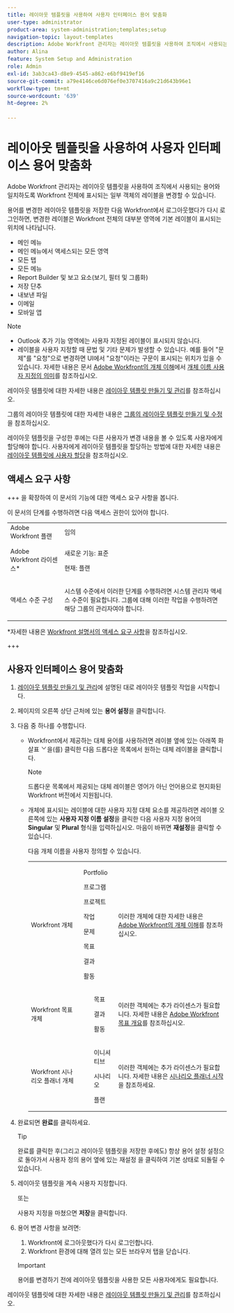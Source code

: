 ```yaml
---
title: 레이아웃 템플릿을 사용하여 사용자 인터페이스 용어 맞춤화
user-type: administrator
product-area: system-administration;templates;setup
navigation-topic: layout-templates
description: Adobe Workfront 관리자는 레이아웃 템플릿을 사용하여 조직에서 사용되는 용어와 일치하도록 Workfront 전체에 표시되는 일부 객체의 레이블을 변경할 수 있습니다.
author: Alina
feature: System Setup and Administration
role: Admin
exl-id: 3ab3ca43-d8e9-4545-a862-e6bf9419ef16
source-git-commit: a79e4146ce6d076ef0e3707416a9c21d643b96e1
workflow-type: tm+mt
source-wordcount: '639'
ht-degree: 2%

---
```


# 레이아웃 템플릿을 사용하여 사용자 인터페이스 용어 맞춤화

Adobe Workfront 관리자는 레이아웃 템플릿을 사용하여 조직에서 사용되는 용어와 일치하도록 Workfront 전체에 표시되는 일부 객체의 레이블을 변경할 수 있습니다.

용어를 변경한 레이아웃 템플릿을 저장한 다음 Workfront에서 로그아웃했다가 다시 로그인하면, 변경한 레이블은 Workfront 전체의 대부분 영역에 기본 레이블이 표시되는 위치에 나타납니다.

* 메인 메뉴
* 메인 메뉴에서 액세스되는 모든 영역
* 모든 탭
* 모든 메뉴
* Report Builder 및 보고 요소(보기, 필터 및 그룹화)
* 저장 단추
* 내보낸 파일
* 이메일
* 모바일 앱

>[!NOTE]
>
>* Outlook 추가 기능 영역에는 사용자 지정된 레이블이 표시되지 않습니다.
>* 레이블을 사용자 지정할 때 문법 및 기타 문제가 발생할 수 있습니다. 예를 들어 &quot;문제&quot;를 &quot;요청&quot;으로 변경하면 UI에서 &quot;요청&quot;이라는 구문이 표시되는 위치가 있을 수 있습니다. 자세한 내용은 문서 [Adobe Workfront의 개체 이해](../../../workfront-basics/navigate-workfront/workfront-navigation/understand-objects.md)에서 [개체 이름 사용자 지정의 의미](../../../workfront-basics/navigate-workfront/workfront-navigation/understand-objects.md#implications-of-customizing-object-names)를 참조하십시오.
>

레이아웃 템플릿에 대한 자세한 내용은 [레이아웃 템플릿 만들기 및 관리](../../../administration-and-setup/customize-workfront/use-layout-templates/create-and-manage-layout-templates.md)를 참조하십시오.

그룹의 레이아웃 템플릿에 대한 자세한 내용은 [그룹의 레이아웃 템플릿 만들기 및 수정](../../../administration-and-setup/manage-groups/work-with-group-objects/create-and-modify-a-groups-layout-templates.md)을 참조하십시오.

레이아웃 템플릿을 구성한 후에는 다른 사용자가 변경 내용을 볼 수 있도록 사용자에게 할당해야 합니다. 사용자에게 레이아웃 템플릿을 할당하는 방법에 대한 자세한 내용은 [레이아웃 템플릿에 사용자 할당](../use-layout-templates/assign-users-to-layout-template.md)을 참조하십시오.

## 액세스 요구 사항

+++ 을 확장하여 이 문서의 기능에 대한 액세스 요구 사항을 봅니다.

이 문서의 단계를 수행하려면 다음 액세스 권한이 있어야 합니다.

<table style="table-layout:auto"> 
 <col> 
 <col> 
 <tbody> 
  <tr> 
   <td role="rowheader">Adobe Workfront 플랜</td> 
   <td>임의</td> 
  </tr> 
  <tr> 
   <td role="rowheader">Adobe Workfront 라이센스*</td> 
   <td><p>새로운 기능: 표준</p>
  <p> 현재: 플랜</p>
   </td> 
  </tr> 
  <tr> 
   <td role="rowheader">액세스 수준 구성</td> 
   <td> <p>시스템 수준에서 이러한 단계를 수행하려면 시스템 관리자 액세스 수준이 필요합니다.
그룹에 대해 이러한 작업을 수행하려면 해당 그룹의 관리자여야 합니다.</p> </td> 
  </tr> 
 </tbody> 
</table>

*자세한 내용은 [Workfront 설명서의 액세스 요구 사항](/help/quicksilver/administration-and-setup/add-users/access-levels-and-object-permissions/access-level-requirements-in-documentation.md)을 참조하십시오.

+++

## 사용자 인터페이스 용어 맞춤화

1. [레이아웃 템플릿 만들기 및 관리](../../../administration-and-setup/customize-workfront/use-layout-templates/create-and-manage-layout-templates.md)에 설명된 대로 레이아웃 템플릿 작업을 시작합니다.
1. 페이지의 오른쪽 상단 근처에 있는 **용어 설정**&#x200B;을 클릭합니다.
1. 다음 중 하나를 수행합니다.

   * Workfront에서 제공하는 대체 용어를 사용하려면 레이블 옆에 있는 아래쪽 화살표 ![](assets/dropdown-arrow.png)을(를) 클릭한 다음 드롭다운 목록에서 원하는 대체 레이블을 클릭합니다.

     >[!NOTE]
     >
     >드롭다운 목록에서 제공되는 대체 레이블은 영어가 아닌 언어용으로 현지화된 Workfront 버전에서 지원됩니다.

   * 개체에 표시되는 레이블에 대한 사용자 지정 대체 요소를 제공하려면 레이블 오른쪽에 있는 **사용자 지정 이름 설정**&#x200B;을 클릭한 다음 사용자 지정 용어의 **Singular** 및 **Plural** 형식을 입력하십시오. 마음이 바뀌면 **재설정**&#x200B;을 클릭할 수 있습니다.

     다음 개체 이름을 사용자 정의할 수 있습니다.

     <table style="table-layout:auto">
      <col>
      <col>
      <col>
      <tbody>
       <tr>
        <td role="rowheader"><p>Workfront 개체</p></td>
        <td>
          <p>Portfolio</p>
          <p>프로그램</p>
          <p>프로젝트</p>
          <p>작업</p>
          <p>문제</p>
          <p>목표</p>
          <p>결과</p>
          <p>활동</p>
         </ul></td>
        <td><p>이러한 개체에 대한 자세한 내용은 <a href="../../../workfront-basics/navigate-workfront/workfront-navigation/understand-objects.md" class="MCXref xref">Adobe Workfront의 개체 이해</a>를 참조하십시오.</p></td>
       </tr>
       <tr>
        <td role="rowheader"><p>Workfront 목표 개체</p></td>
        <td>
         <ul>
          <p>목표</p>
          <p>결과</p>
          <p>활동</p>
         </ul></td>
        <td><p>이러한 객체에는 추가 라이센스가 필요합니다. 자세한 내용은 <a href="../../../workfront-goals/goal-management/wf-goals-overview.md" class="MCXref xref">Adobe Workfront 목표 개요</a>를 참조하십시오.</p></td>
       </tr>
       <tr data-mc-conditions="">
        <td role="rowheader"><p>Workfront 시나리오 플래너 개체</p></td>
        <td>
         <ul>
          <p>이니셔티브</p>
          <p>시나리오</p>
          <p>플랜 </p>
         </ul></td>
        <td><p>이러한 객체에는 추가 라이센스가 필요합니다. 자세한 내용은 <a href="../../../scenario-planner/get-started-with-scenario-planning.md" class="MCXref xref">시나리오 플래너 시작</a>을 참조하세요.</p></td>
       </tr>
      </tbody>
     </table>

1. 완료되면 **완료**&#x200B;를 클릭하세요.

   >[!TIP]
   >
   >완료를 클릭한 후(그리고 레이아웃 템플릿을 저장한 후에도) 항상 용어 설정 설정으로 돌아가서 사용자 정의 용어 옆에 있는 재설정 을 클릭하여 기본 상태로 되돌릴 수 있습니다.

1. 레이아웃 템플릿을 계속 사용자 지정합니다.

   또는

   사용자 지정을 마쳤으면 **저장**&#x200B;을 클릭합니다.

1. 용어 변경 사항을 보려면:

   1. Workfront에 로그아웃했다가 다시 로그인합니다.
   1. Workfront 환경에 대해 열려 있는 모든 브라우저 탭을 닫습니다.

   >[!IMPORTANT]
   >
   >용어를 변경하기 전에 레이아웃 템플릿을 사용한 모든 사용자에게도 필요합니다.

레이아웃 템플릿에 대한 자세한 내용은 [레이아웃 템플릿 만들기 및 관리](../../../administration-and-setup/customize-workfront/use-layout-templates/create-and-manage-layout-templates.md)를 참조하십시오.
